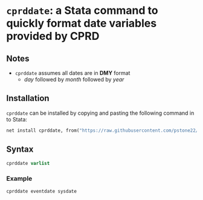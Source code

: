 # `cprddate`: a Stata command to quickly format date variables provided by CPRD

## Notes
- `cprddate` assumes all dates are in **DMY** format
  - *day* followed by *month* followed by *year*

## Installation
`cprddate` can be installed by copying and pasting the following command in to Stata:
```stata
net install cprddate, from("https://raw.githubusercontent.com/pstone22/cprddate/main") replace
```

## Syntax
```stata
cprddate varlist
```
### Example
```stata
cprddate eventdate sysdate
```
